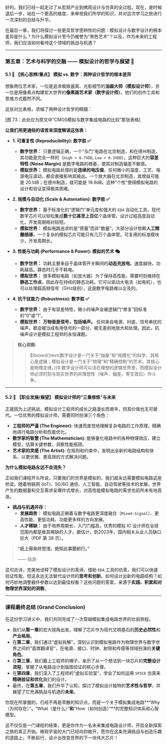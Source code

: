 好的。我们已经一起走过了从宏观产业到微观设计与仿真的全过程。现在，是时候退后一步，站在一个更高的维度，来审视我们所学的知识，并对这次学习之旅进行一次深刻的总结与升华。

在最后一章，我们将探讨一些更具哲学思辨性的问题：模拟设计与数字设计的根本差异是什么？为什么模拟设计至今仍被誉为“黑色艺术”？以及，作为未来的工程师，我们应该如何看待这个领域的挑战与机遇？

---

### **第五章：艺术与科学的交融 —— 模拟设计的哲学与展望 🌌**

#### **5.1 🎨 【核心思辨/重点】 模拟 vs. 数字：两种设计哲学的根本差异**

想象两位艺术家，一位是追求极致逼真、光影细节的**油画大师（模拟设计师）**，另一位是用像素点构建宏大世界的**像素画艺术家（数字设计师）**。他们的创作工具和思维方式截然不同。

这张对比表格，浓缩了两种设计哲学的精髓：

[图 73：此处应为原文中“CMOS模拟与数字集成电路的比较”那张表格]

**让我们用更通俗的语言来深度解读这张表：**

*   **1. 可重复性 (Reproducibility): 数字胜 ✅**
    *   **数字世界：** 只要逻辑正确，一个“与门”电路在北京制造，和在德州制造，其功能是完全一样的（`High > 0.7VDD`, `Low < 0.3VDD`）。这种巨大的**容差特性 (Noise Margin)** 是数字电路的根基，使其对制造偏差不敏感。
    *   **模拟世界：** 模拟电路处理的是**连续的电压值**，任何微小的温度、工艺、电源电压波动，都会直接影响其输出。一个放大器在北京制造，其增益可能是 20.1dB；在德州制造，就可能是 19.9dB。这种“个性”使得模拟电路的设计和验证变得极其困难。

*   **2. 规模与自动化 (Scale & Automation): 数字胜 ✅**
    *   **数字世界：** 基于标准化的“逻辑门”单元库和强大的 `EDA` 自动化工具，现代数字芯片可以轻松集成**数十亿甚至上百亿**个晶体管。设计过程高度自动化，开发周期相对较短。
    *   **模拟世界：** 模拟电路追求的是“质量”而非“数量”。大部分设计依赖**人工精雕细琢**，一个复杂的模拟芯片可能只有几万个晶体管。可复用的标准模块少，开发周期长。

*   **3. 性能与功耗 (Performance & Power): 模拟的艺术 🎭**
    *   **数字世界：** 功耗主要来自于晶体管开关瞬间的**动态充放电**。速度越快，功耗越高。静态时几乎不耗电。
    *   **模拟世界：** 很多模拟电路（如放大器）为了保持高性能，需要时刻维持在**静态工作点**，因此存在持续的静态功耗。它可以驱动大电流（如电机），也可以处理超高频信号（GHz级别），这是数字电路难以企及的。

*   **4. 抗干扰能力 (Robustness): 数字胜 ✅**
    *   **数字世界：** 由于有容差特性，微小的噪声会被逻辑门“修复”回标准的“0”或“1”。
    *   **模拟世界：** **万物皆是信号，包括噪声。** 任何来自电源、衬底、信号串扰的噪声，都会被当成有用信号的一部分，被无差别地放大和处理。因此，抗噪声设计是模拟工程师的永恒课题。

> **核心洞察:**
>
> > $\boxed{\text{数字设计是一门关于“抽象”和“规模化”的科学，其核心是逻辑；模拟设计是一门关于“物理”和“精确控制”的艺术，其核心是物理定律。}}$
> > 数字设计师可以活在理想的逻辑世界里，而模拟设计师必须时刻与现实世界的非理想性（噪声、偏差、寄生效应）作斗争。

---

#### **5.2 🧗 【职业发展/展望】 模拟设计师的“三重修炼”与未来**

正是因为上述挑战，模拟设计工程师的成长之路漫长而艰辛，但其价值也无可替代。一位优秀的模拟设计师，需要同时扮演三个角色：

*   **工程师的严谨 (The Engineer):** 快速而直觉地理解复杂电路的工作原理，精确地进行电路分析和性能优化。
*   **数学家的智慧 (The Mathematician):** 能够量化电路中的各种物理效应，建立模型，估算关键参数，洞察性能瓶颈。
*   **艺术家的灵感 (The Artist):** 在规则和约束中，发明出全新的电路结构和体系，以更优雅、更高效的方式解决问题。

**为什么模拟电路永远不会消失？**

正如我们课程开头所说，只要我们的世界是模拟的，我们就永远需要模拟电路这座桥梁。随着物联网 (IoT)、5G/6G 通信、人工智能、自动驾驶等技术的发展，世界产生的数据量和交互需求呈爆炸式增长，对高性能模拟电路的需求也前所未有地高涨。

*   **挑战与机遇并存：**
    *   **发展趋势：** 模拟电路正朝着与数字电路更深度融合（`Mixed-Signal`）、更高性能、更低功耗、功能更多样的方向发展。
    *   **人才稀缺：** 由于培养周期长、入门门槛高，优秀的模拟 IC 设计师在全球范围内都是极其稀缺的人才。据估计，到2023年，国内相关从业人员缺口巨大（PDF 第 38 页）。

> **“纸上得来终觉浅，绝知此事要躬行。”**
>
> —— 陆游

这句古诗，完美地诠释了模拟设计的真谛。借助 `EDA` 工具的仿真，我们可以快速验证性能，但这永远无法替代设计师的**思考和创新**。如何设计出新的电路结构？如何巧妙地调整器件参数以达到最佳权衡？这些问题的答案，来源于**实践、积累和对物理世界深刻的洞察**。

---

### **课程最终总结 (Grand Conclusion)**

在这份学习讲义中，我们共同完成了一次穿越模拟集成电路世界的壮丽旅程。

*   我们从**第一章**的宏大视角出发，理解了芯片作为现代文明基石的**历史必然性**和**产业格局**。
*   在**第二章**，我们通过“虚拟拆解”，深刻认识到模拟电路作为物理世界与数字世界之间的“首席翻译官”，在电源、接口、时钟、射频和传感等领域扮演的**关键角色**。
*   在**第三章**，我们戴上工程师的帽子，亲历了从一个想法到一块芯片的**完整设计流程**，掌握了从电路设计到版图验证的核心步骤。
*   在**第四章**，我们深入了工程师的“虚拟实验室”，学会了如何运用 `SPICE` 仿真来**精确验证和优化**我们的设计。
*   最终，在**第五章**，我们升华了认知，探讨了模拟设计独特的**艺术性与哲学**，并展望了它充满挑战与机遇的**未来**。

你现在所掌握的，已经不再是零散的知识点，而是一个关于模拟集成电路**“Why（为何存在）”**、**“What（是什么）”**和**“How（如何创造）”**的完整知识体系和心智模型。

这不仅仅是一门课程的结束，更是你作为一名未来集成电路设计师，开启全新探索之旅的真正开始。微观宇宙的大门已经向你敞开，愿你在这条充满挑战与创造乐趣的道路上，不断前行，设计出改变世界的下一块伟大芯片！